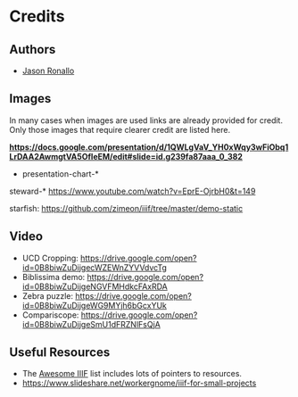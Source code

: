 # Credits

## Authors

- [Jason Ronallo](http://ronallo.com)

<!-- #todo:0 clean up credits page -->

## Images

In many cases when images are used links are already provided for credit. Only those images that require clearer credit are listed here.

**https://docs.google.com/presentation/d/1QWLgVaV_YH0xWqy3wFiObq1LrDAA2AwmgtVA5OfIeEM/edit#slide=id.g239fa87aaa_0_382**
- presentation-chart-*

steward-* https://www.youtube.com/watch?v=EprE-OjrbH0&t=149

starfish: https://github.com/zimeon/iiif/tree/master/demo-static

## Video

- UCD Cropping: https://drive.google.com/open?id=0B8biwZuDijgecWZEWnZYVVdvcTg
- Biblissima demo: https://drive.google.com/open?id=0B8biwZuDijgeNGVFMHdkcFAxRDA
- Zebra puzzle: https://drive.google.com/open?id=0B8biwZuDijgeWG9MYjh6bGcxYUk
- Compariscope: https://drive.google.com/open?id=0B8biwZuDijgeSmU1dFRZNlFsQjA

## Useful Resources

- The [Awesome IIIF](https://github.com/IIIF/awesome-iiif) list includes lots of pointers to resources.
- https://www.slideshare.net/workergnome/iiif-for-small-projects

<!-- #todo:0 what other useful resources should be included? -->

<!-- #todo:0 add the IIIF youtube channel? -->
